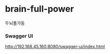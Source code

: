 # brain-full-power
두뇌풀가동
<br />

### Swagger UI
http://192.168.45.160:8080/swagger-ui/index.html
<br />
<br />
